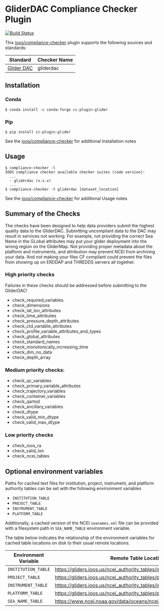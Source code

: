 # GliderDAC Compliance Checker Plugin

[![Build Status](https://travis-ci.org/ioos/cc-plugin-glider.svg?branch=master)](https://travis-ci.org/ioos/cc-plugin-glider)

This [ioos/compliance-checker](https://github.com/ioos/compliance-checker) plugin supports the following sources and standards:

| Standard                                                                                             | Checker Name |
| ---------------------------------------------------------------------------------------------------- | ------------ |
| [Glider DAC](https://ioos.github.io/glider-dac/ngdac-netcdf-file-format-version-2.html)              |  gliderdac   |

## Installation

### Conda

```shell
$ conda install -c conda-forge cc-plugin-glider
```

### Pip

```shell
$ pip install cc-plugin-glider
```

See the [ioos/compliance-checker](https://github.com/ioos/compliance-checker#installation) for additional Installation notes

## Usage

```shell
$ compliance-checker -l
IOOS compliance checker available checker suites (code version):
  ...
  - gliderdac (x.x.x)
  ...
$ compliance-checker -t gliderdac [dataset_location]
```

See the [ioos/compliance-checker](https://github.com/ioos/compliance-checker) for additional Usage notes


## Summary of the Checks
The checks have been designed to help data providers submit the highest quality data to the GliderDAC. Submitting uncompliant data to the DAC may result in services not working. For example, not providing the correct Sea Name in the GLobal attributes may put your glider deployment into the wrong region on the GliderMap. Not providing proper metadata about the platform and instruments, and attribution may prevent NCEI from archiving your data. And not making your files CF compliant could prevent the files from showing up on ERDDAP and THREDDS servers all together.

### High priority checks
Failures in these checks should be addressed before submitting to the GliderDAC!

- check_required_variables
- check_dimensions
- check_lat_lon_attributes
- check_time_attributes
- check_pressure_depth_attributes
- check_ctd_variable_attributes
- check_profile_variable_attributes_and_types
- check_global_attributes
- check_standard_names
- check_monotonically_increasing_time
- check_dim_no_data
- check_depth_array


### Medium priority checks:

- check_qc_variables
- check_primary_variable_attributes
- check_trajectory_variables
- check_container_variables
- check_qartod
- check_ancillary_variables
- check_dtype
- check_valid_min_dtype
- check_valid_max_dtype


### Low priority checks

- check_ioos_ra
- check_valid_lon
- check_ncei_tables

## Optional environment variables
Paths for cached text files for institution, project, instrument, and
platform authority tables can be set with the following environment variables

- `INSTITUTION_TABLE`
- `PROJECT_TABLE`
- `INSTRUMENT_TABLE`
- `PLATFORM_TABLE`

Additionally, a cached version of the NCEI `seanames.xml` file can be provided
with a filesystem path in `SEA_NAME_TABLE` environment variable.

The table below indicates the relationship of the environment variables for
cached table locations on disk to their usual remote locations.

Environment Variable | Remote Table Location
-------------------- | ---------------------
`INSTITUTION_TABLE` | https://gliders.ioos.us/ncei_authority_tables/institutions.txt
`PROJECT_TABLE` | https://gliders.ioos.us/ncei_authority_tables/projects.txt
`INSTRUMENT_TABLE` | https://gliders.ioos.us/ncei_authority_tables/instruments.txt
`PLATFORM_TABLE` | https://gliders.ioos.us/ncei_authority_tables/platforms.txt
`SEA_NAME_TABLE` | https://www.ncei.noaa.gov/data/oceans/ncei/vocabulary/seanames.xml
